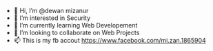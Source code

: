- 👋 Hi, I’m @dewan mizanur
- 👀 I’m interested in Security
- 🌱 I’m currently learning Web Developement
- 💞️ I’m looking to collaborate on Web Projects
- 📫 This is my fb accout https://www.facebook.com/mi.zan.1865904 

<!---
dewan-mizanur911/dewan-mizanur911 is a ✨ special ✨ repository because its `README.md` (this file) appears on your GitHub profile.
You can click the Preview link to take a look at your changes.
--->
